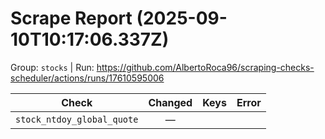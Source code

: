 # Scrape Report (2025-09-10T10:17:06.337Z)

Group: `stocks`  |  Run: https://github.com/AlbertoRoca96/scraping-checks-scheduler/actions/runs/17610595006

| Check | Changed | Keys | Error |
|---|:---:|:--|:--|
| `stock_ntdoy_global_quote` | — |  |  |
